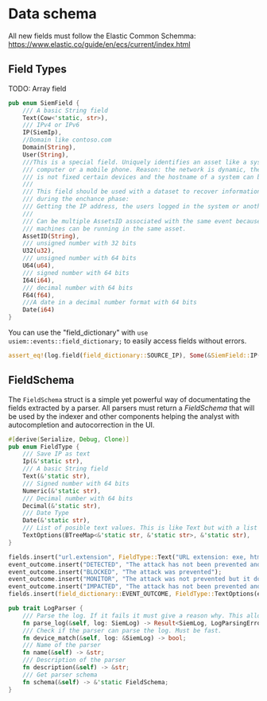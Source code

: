 # Data schema
All new fields must follow the Elastic Common Schemma: https://www.elastic.co/guide/en/ecs/current/index.html

## Field Types
TODO: Array field

```rust
pub enum SiemField {
    /// A basic String field
    Text(Cow<'static, str>),
    /// IPv4 or IPv6
    IP(SiemIp),
    //Domain like contoso.com
    Domain(String),
    User(String),
    ///This is a special field. Uniquely identifies an asset like a system, a 
    /// computer or a mobile phone. Reason: the network is dynamic, the IP address 
    /// is not fixed certain devices and the hostname of a system can be changed.
    /// 
    /// This field should be used with a dataset to recover information about an asset 
    /// during the enchance phase:
    /// Getting the IP address, the users logged in the system or another information.
    /// 
    /// Can be multiple AssetsID associated with the same event because multiple virtual 
    /// machines can be running in the same asset.
    AssetID(String),
    /// unsigned number with 32 bits
    U32(u32),
    /// unsigned number with 64 bits
    U64(u64),
    /// signed number with 64 bits
    I64(i64),
    /// decimal number with 64 bits
    F64(f64),
    ///A date in a decimal number format with 64 bits
    Date(i64)
}
```
You can use the "field_dictionary" with `use usiem::events::field_dictionary;`  to easily access fields without errors.
```rust
assert_eq!(log.field(field_dictionary::SOURCE_IP), Some(&SiemField::IP(SiemIp::from_ip_str("172.17.0.1").expect("Must be the same IP"))));
```

## FieldSchema

The `FieldSchema` struct is a simple yet powerful way of documentating the fields extracted by a parser. All parsers must return a *FieldSchema* that will be used by the indexer and other components helping the analyst with autocompletion and autocorrection in the UI.

```rust
#[derive(Serialize, Debug, Clone)]
pub enum FieldType {
    /// Save IP as text
    Ip(&'static str),
    /// A basic String field
    Text(&'static str),
    /// Signed number with 64 bits
    Numeric(&'static str),
    /// Decimal number with 64 bits
    Decimal(&'static str),
    /// Date Type
    Date(&'static str),
    /// List of posible text values. This is like Text but with a list of posible values
    TextOptions(BTreeMap<&'static str, &'static str>, &'static str),
}

fields.insert("url.extension", FieldType::Text("URL extension: exe, html"));
event_outcome.insert("DETECTED", "The attack has not been prevented and may affect systems");
event_outcome.insert("BLOCKED", "The attack was prevented");
event_outcome.insert("MONITOR", "The attack was not prevented but it does not affect assets");
event_outcome.insert("IMPACTED", "The attack has not been prevented and has affected assets");
fields.insert(field_dictionary::EVENT_OUTCOME, FieldType::TextOptions(event_outcome,"Outcome of the event"));

pub trait LogParser {
    /// Parse the log. If it fails it must give a reason why. This allow optimization of the parsing process.
    fn parse_log(&self, log: SiemLog) -> Result<SiemLog, LogParsingError>;
    /// Check if the parser can parse the log. Must be fast.
    fn device_match(&self, log: &SiemLog) -> bool;
    /// Name of the parser
    fn name(&self) -> &str;
    /// Description of the parser
    fn description(&self) -> &str;
    /// Get parser schema
    fn schema(&self) -> &'static FieldSchema;
}
```